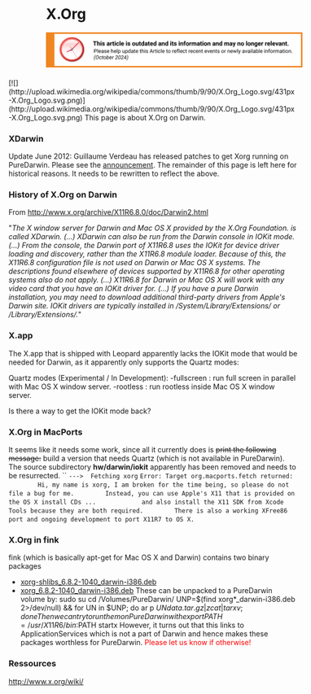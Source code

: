 X.Org
=====

![This article is outdated and its information and may no longer relevant.](/img/notice/article-oudated-oct2024.svg)


<div style="margin:5px 10px;display:inline;float:right">
[![](http://upload.wikimedia.org/wikipedia/commons/thumb/9/90/X.Org_Logo.svg/431px-X.Org_Logo.svg.png)](http://upload.wikimedia.org/wikipedia/commons/thumb/9/90/X.Org_Logo.svg/431px-X.Org_Logo.svg.png)
This page is about X.Org on Darwin.

### XDarwin

Update June 2012:
Guillaume Verdeau has released patches to get Xorg running on PureDarwin.
Please see the [announcement](../news/xorgforpuredarwin.html).
The remainder of this page is left here for historical reasons. It needs to be rewritten to reflect the above.


### 
### 
### History of X.Org on Darwin
From <http://www.x.org/archive/X11R6.8.0/doc/Darwin2.html>


"*The X window server for Darwin and Mac OS X provided by the X.Org Foundation. is called XDarwin. (...) XDarwin can also be run from the Darwin console in IOKit mode. (...) From the console, the Darwin port of X11R6.8 uses the IOKit for device driver loading and discovery, rather than the X11R6.8 module loader. Because of this, the X11R6.8 configuration file is not used on Darwin or Mac OS X systems. The descriptions found elsewhere of devices supported by X11R6.8 for other operating systems also do not apply. (...) X11R6.8 for Darwin or Mac OS X will work with any video card that you have an IOKit driver for. (...) If you have a pure Darwin installation, you may need to download additional third-party drivers from Apple's Darwin site. IOKit drivers are typically installed in /System/Library/Extensions/ or /Library/Extensions/.*"
### X.app
The X.app that is shipped with Leopard apparently lacks the IOKit mode that would be needed for Darwin, as it apparently only supports the Quartz modes:


Quartz modes (Experimental / In Development):
 -fullscreen : run full screen in parallel with Mac OS X window server.
 -rootless : run rootless inside Mac OS X window server.

Is there a way to get the IOKit mode back?
### X.Org in MacPorts
It seems like it needs some work, since all it currently does is ~~print the following message:~~ build a version that needs Quartz (which is not available in PureDarwin). The source subdirectory **hw/darwin/iokit** apparently has been removed and needs to be resurrected.
``
`--->  Fetching xorg`
`Error: Target org.macports.fetch returned: `
`        Hi, my name is xorg, I am broken for the time being, so please do not file a bug for me.`
`        Instead, you can use Apple's X11 that is provided on the OS X install CDs ...`
`            and also install the X11 SDK from Xcode Tools because they are both required.`
`        There is also a working XFree86 port and ongoing development to port X11R7 to OS X.`
### X.Org in fink
fink (which is basically apt-get for Mac OS X and Darwin) contains two binary packages
-   [xorg-shlibs_6.8.2-1040_darwin-i386.deb](http://bindist.finkmirrors.net/bindist/dists/10.4/current/main/binary-darwin-i386/x11-system/xorg-shlibs_6.8.2-1040_darwin-i386.deb)
-   [xorg_6.8.2-1040_darwin-i386.deb](http://bindist.finkmirrors.net/bindist/dists/10.4/current/main/binary-darwin-i386/x11-system/xorg_6.8.2-1040_darwin-i386.deb)
These can be unpacked to a PureDarwin volume by:
    sudo su
    cd /Volumes/PureDarwin/
    UNP=$(find xorg*_darwin-i386.deb 2>/dev/null) && for UN in $UNP; 
    do ar p $UN data.tar.gz | zcat | tar xv ; done
Then we can try to run them on PureDarwin with
    export PATH=/usr/X11R6/bin:$PATH
    startx
However, it turns out that this links to ApplicationServices which is not a part of Darwin and hence makes these packages worthless for PureDarwin.
<span style="color:rgb(255,0,0)">Please let us know if otherwise!<span style="color:rgb(0,0,0)">
 </span></span>

### Ressources
<http://www.x.org/wiki/> 

